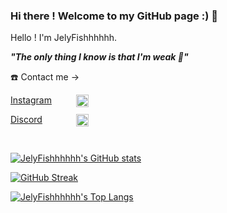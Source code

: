 ### Hi there ! Welcome to my GitHub page :) 👋

Hello ! I'm JelyFishhhhhh.


***"The only thing I know is that I'm weak 🤕"***

☎️ Contact me ->

<div id="Contact">
    <a href="https://www.instagram.com/70ny._.w419.h/">
        <p >
            Instagram
            <img src="https://leadsbridge.com/wp-content/themes/leadsbridge/img/integration-lg-logos/logo681.png" alt="instagram">
        </p>
    </a>
    <a href="https://discordapp.com/users/455256442761379850">
        <p>
            Discord
            <img src="https://www.zicklincenter.org/wp-content/uploads/2022/06/Discord_icon.svg_.png">
        </p>
    </a>
</div>

<style>
    #Contact{
        width: 125px;
    } 
    #Contact img{
        width: 20px;
        height: auto;
        float: right;
    }
</style>
<br>

[![JelyFishhhhhh's GitHub stats](https://github-readme-stats.vercel.app/api?username=JelyFishhhhhh&show_icons=true&theme=ocean_dark&hide_border=true)](https://github.com/JelyFishhhhhh)

[![GitHub Streak](https://streak-stats.demolab.com?user=JelyFishhhhhh&theme=dark&hide_border=true&border_radius=5&date_format=M%20j%5B%2C%20Y%5D)](https://github.com/JelyFishhhhhh)

[![JelyFishhhhhh's Top Langs](https://github-readme-stats.vercel.app/api/top-langs?username=JelyFishhhhhh&theme=ocean_dark&hide_border=true&show_icon=true&hide=html)](https://github.com/JelyFishhhhhh)